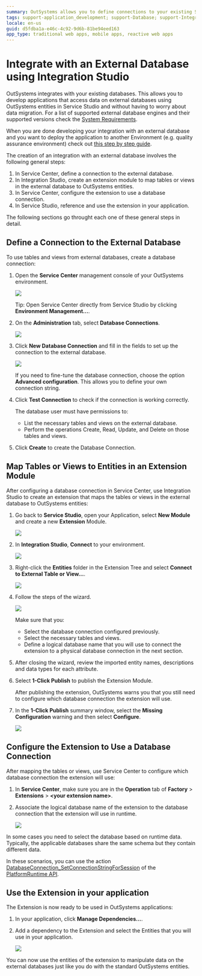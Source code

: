 ```yaml
---
summary: OutSystems allows you to define connections to your existing SQL Server, Azure Server, Oracle or MySQL databases and use data in those databases using visual objects in Service Studio.
tags: support-application_development; support-Database; support-Integrations_Extensions; support-database-overview; support-Integrations_Extensions-featured
locale: en-us
guid: d5fdba1a-e46c-4c92-9d6b-81be94eed163
app_type: traditional web apps, mobile apps, reactive web apps
---
```


# Integrate with an External Database using Integration Studio

OutSystems integrates with your existing databases. This allows you to develop applications that access data on external databases using OutSystems entities in Service Studio and without having to worry about data migration. For a list of supported external database engines and their supported versions check the [System Requirements](../../setup-maintain/setup/system-requirements.md#integration-with-external-systems).

<div class="info" markdown="1">
 
When you are done developing your integration with an external database and you want to deploy the application to another Environment (e.g. quality assurance environment) check out [this step by step guide](../../managing-the-applications-lifecycle/deploy-applications/deploy-an-app-externaldb.md).

</div>


The creation of an integration with an external database involves the following general steps:

1. In Service Center, define a connection to the external database.
1. In Integration Studio, create an extension module to map tables or views in the external database to OutSystems entities.
1. In Service Center, configure the extension to use a database connection.
1. In Service Studio, reference and use the extension in your application.

The following sections go throught each one of these general steps in detail.

## Define a Connection to the External Database

To use tables and views from external databases, create a database connection: 

1. Open the **Service Center** management console of your OutSystems environment.

    ![](images/connect-external-db-0.png?width=800)

    Tip: Open Service Center directly from Service Studio by clicking **Environment Management...**.

1. On the **Administration** tab, select **Database Connections**.

    ![](images/connect-external-db-new-connection-sc.png?width=1000)

1. Click **New Database Connection** and fill in the fields to set up the connection to the external database.

    ![](images/connect-external-db-create-connection-sc.png?width=1000)

    If you need to fine-tune the database connection, choose the option **Advanced configuration**. This allows you to define your own connection string.

1. Click **Test Connection** to check if the connection is working correctly.

    <div class="info" markdown="1">

    The database user must have permissions to:

    * List the necessary tables and views on the external database.
    * Perform the operations Create, Read, Update, and Delete on those tables and views.

    </div>

1. Click **Create** to create the Database Connection.

## Map Tables or Views to Entities in an Extension Module

After configuring a database connection in Service Center, use Integration Studio to create an extension that maps the tables or views in the external database to OutSystems entities:

1. Go back to **Service Studio**, open your Application, select **New Module** and create a new **Extension** Module.

    ![](images/connect-external-db-03.png?width=800)

1. In **Integration Studio**, **Connect** to your environment.

    ![](images/connect-external-db-003.png?width=400)

1. Right-click the **Entities** folder in the Extension Tree and select **Connect to External Table or View...**.

    ![](images/connect-external-db-3.png?width=1000)

1. Follow the steps of the wizard.

    ![](images/connect-external-db-4.png?width=600)
    
    <div class="info" markdown="1">

    Make sure that you: 
    
    * Select the database connection configured previously.
    * Select the necessary tables and views.
    * Define a logical database name that you will use to connect the extension to a physical database connection in the next section.

    </div>

1. After closing the wizard, review the imported entity names, descriptions and data types for each attribute.

1. Select **1-Click Publish** to publish the Extension Module.

    After publishing the extension, OutSystems warns you that you still need to configure which database connection the extension will use.

1. In the **1-Click Publish** summary window, select the **Missing Configuration** warning and then select **Configure**.

    ![](images/connect-external-db-5.png?width=600)  

## Configure the Extension to Use a Database Connection

After mapping the tables or views, use Service Center to configure which database connection the extension will use:

1. In **Service Center**, make sure you are in the **Operation** tab of **Factory** > **Extensions** > **&lt;your extension name&gt;**.

1. Associate the logical database name of the extension to the database connection that the extension will use in runtime.

    ![](images/connect-external-db-configure-extension-sc.png?width=1000)

In some cases you need to select the database based on runtime data. Typically, the applicable databases share the same schema but they contain different data.

In these scenarios, you can use the action [DatabaseConnection_SetConnectionStringForSession](<../../ref/apis/auto/platformruntime-api.final.md#DatabaseConnection_SetConnectionStringForSession>) of the [PlatformRuntime API](<../../ref/apis/auto/platformruntime-api.final.md>).


## Use the Extension in your application

The Extension is now ready to be used in OutSystems applications:

1. In your application, click **Manage Dependencies...**.

1. Add a dependency to the Extension and select the Entities that you will use in your application.  

    ![](images/connect-external-db-7.png?width=600)

You can now use the entities of the extension to manipulate data on the external databases just like you do with the standard OutSystems entities.
